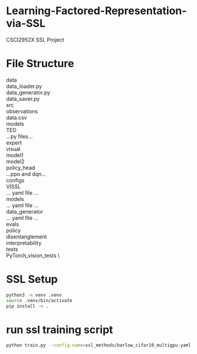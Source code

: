 # Learning-Factored-Representation-via-SSL
CSCI2952X SSL Project


# File Structure

data \
  data_loader.py \
  data_generator.py \
  data_saver.py \
  src \
    observations \
    data.csv \
models \
  TED \
    ...py files... \
  expert \
  visual \
  model1 \
  model2 \
  policy_head \
    ...ppo and dqn... \
configs \
  VISSL \
    ... yaml file ... \
  models \
    ... yaml file ... \
  data_generator \
    ... yaml file ... \
evals \
  policy \
  disentanglement \
  interpretability \
tests \
  PyTorch_vision_tests \

# SSL Setup
```bash
python3 -m venv .venv
source .venv/bin/activate
pip install -e .
```

# run ssl training script
```bash
python train.py --config-name=ssl_methods/barlow_cifar10_multigpu.yaml -m
```
